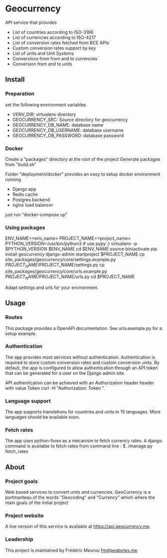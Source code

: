 # Geocurrency

API service that provides 
- List of countries according to ISO-3166
- List of currencies according to ISO-4217
- List of conversion rates fetched from BCE APIs
- Custom conversion rates support by key
- List of units and Unit Systems
- Conversions from from and to currencies
- Conversion from and to units

## Install

### Preparation
set the following environment variables
- VENV_DIR: virtualenv directory
- GEOCURRENCY_SRC: Source directory for geocurrency
- GEOCURRENCY_DB_NAME: database name
- GEOCURRENCY_DB_USERNAME: database username
- GEOCURRENCY_DB_PASSWORD: database password

### Docker
Create a "packages" directory at the root of the project
Generate packages from "build.sh"

Folder "deployment/docker" provides an easy to setup docker environment running 
- Django app
- Redis cache
- Postgres backend
- nginx load balancer 

just run "docker-compose up"

### Using packages

ENV_NAME=<env_name>
PROJECT_NAME=<project_name>
PYTHON_VERSION=/usr/bin/python3 # use pypy :)
virtualenv -p $PYTHON_VERSION $ENV_NAME
cd $ENV_NAME
source bin/activate
pip install geocurrency
django-admin startproject $PROJECT_NAME
cp site_packages/geocurrency/core/settings.example.py $PROJECT_NAME/$PROJECT_NAME/settings.py
cp site_packages/geocurrency/core/urls.example.py $PROJECT_NAME/$PROJECT_NAME/urls.py
cd $PROJECT_NAME

Adapt settings and urls for your environment.

## Usage

### Routes
This package provides a OpenAPI documentation. See urls.example.py for a setup example. 

### Authentication
The app provides most services without authentication. 
Authentication is required to store custom conversion rates and custom conversion units.
By default, the app is configured to allow authentication through an API token that can be generated for a user on the 
Django admin site.

API authentication can be achieved with an Authorization header header with value Token <APIToken>
curl -H "Authorization: Token <user token>".

### Language support
The app supports translations for countries and units in 15 languages. More languages should be available soon.

### Fetch rates
The app uses python-forex as a mecanism to fetch currency rates. 
A django command is available to fetch rates from command line :
$ ./manage.py fetch_rates

## About 

### Project goals

Web based services to convert units and currencies. 
GeoCurrency is a portmanteau of the words "Geocoding" and "Currency" which where the main goals of the initial project

### Project website
A live version of this service is available at <https://api.geocurrency.me>.

### Leadership

This project is maintained by Frédéric Meurou <fm@peabytes.me>.
